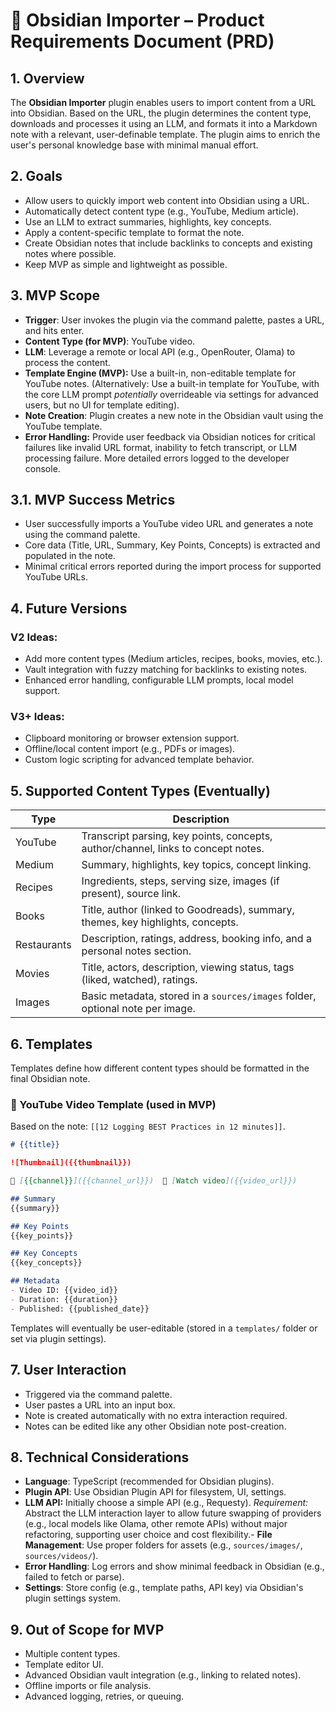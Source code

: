 # 🧠 Obsidian Importer – Product Requirements Document (PRD)

## 1. Overview
The **Obsidian Importer** plugin enables users to import content from a URL into Obsidian. Based on the URL, the plugin determines the content type, downloads and processes it using an LLM, and formats it into a Markdown note with a relevant, user-definable template. The plugin aims to enrich the user's personal knowledge base with minimal manual effort.

## 2. Goals
- Allow users to quickly import web content into Obsidian using a URL.
- Automatically detect content type (e.g., YouTube, Medium article).
- Use an LLM to extract summaries, highlights, key concepts.
- Apply a content-specific template to format the note.
- Create Obsidian notes that include backlinks to concepts and existing notes where possible.
- Keep MVP as simple and lightweight as possible.

## 3. MVP Scope
- **Trigger**: User invokes the plugin via the command palette, pastes a URL, and hits enter.
- **Content Type (for MVP)**: YouTube video.
- **LLM**: Leverage a remote or local API (e.g., OpenRouter, Olama) to process the content.
- **Template Engine (MVP):** Use a built-in, non-editable template for YouTube notes. (Alternatively: Use a built-in template for YouTube, with the core LLM prompt *potentially* overrideable via settings for advanced users, but no UI for template editing).
- **Note Creation**: Plugin creates a new note in the Obsidian vault using the YouTube template.
- **Error Handling:** Provide user feedback via Obsidian notices for critical failures like invalid URL format, inability to fetch transcript, or LLM processing failure. More detailed errors logged to the developer console.

## 3.1. MVP Success Metrics
- User successfully imports a YouTube video URL and generates a note using the command palette.
- Core data (Title, URL, Summary, Key Points, Concepts) is extracted and populated in the note.
- Minimal critical errors reported during the import process for supported YouTube URLs.

## 4. Future Versions
### V2 Ideas:
- Add more content types (Medium articles, recipes, books, movies, etc.).
- Vault integration with fuzzy matching for backlinks to existing notes.
- Enhanced error handling, configurable LLM prompts, local model support.

### V3+ Ideas:
- Clipboard monitoring or browser extension support.
- Offline/local content import (e.g., PDFs or images).
- Custom logic scripting for advanced template behavior.

## 5. Supported Content Types (Eventually)
| Type           | Description                                                                                     |
|----------------|-------------------------------------------------------------------------------------------------|
| YouTube        | Transcript parsing, key points, concepts, author/channel, links to concept notes.              |
| Medium         | Summary, highlights, key topics, concept linking.                                              |
| Recipes        | Ingredients, steps, serving size, images (if present), source link.                            |
| Books          | Title, author (linked to Goodreads), summary, themes, key highlights, concepts.                |
| Restaurants    | Description, ratings, address, booking info, and a personal notes section.                     |
| Movies         | Title, actors, description, viewing status, tags (liked, watched), ratings.                    |
| Images         | Basic metadata, stored in a `sources/images` folder, optional note per image.                  |

## 6. Templates
Templates define how different content types should be formatted in the final Obsidian note.

### 🎥 YouTube Video Template (used in MVP)
Based on the note: `[[12 Logging BEST Practices in 12 minutes]]`.

```markdown
# {{title}}

![Thumbnail]({{thumbnail}})

👤 [{{channel}}]({{channel_url}})  🔗 [Watch video]({{video_url}})

## Summary
{{summary}}

## Key Points
{{key_points}}

## Key Concepts
{{key_concepts}}

## Metadata
- Video ID: {{video_id}}
- Duration: {{duration}}
- Published: {{published_date}}
```

Templates will eventually be user-editable (stored in a `templates/` folder or set via plugin settings).

## 7. User Interaction
- Triggered via the command palette.
- User pastes a URL into an input box.
- Note is created automatically with no extra interaction required.
- Notes can be edited like any other Obsidian note post-creation.

## 8. Technical Considerations
- **Language**: TypeScript (recommended for Obsidian plugins).
- **Plugin API**: Use Obsidian Plugin API for filesystem, UI, settings.
- **LLM API:** Initially choose a simple API (e.g., Requesty). *Requirement:* Abstract the LLM interaction layer to allow future swapping of providers (e.g., local models like Olama, other remote APIs) without major refactoring, supporting user choice and cost flexibility.- 
**File Management**: Use proper folders for assets (e.g., `sources/images/`, `sources/videos/`).
- **Error Handling**: Log errors and show minimal feedback in Obsidian (e.g., failed to fetch or parse).
- **Settings**: Store config (e.g., template paths, API key) via Obsidian's plugin settings system.

## 9. Out of Scope for MVP
- Multiple content types.
- Template editor UI.
- Advanced Obsidian vault integration (e.g., linking to related notes).
- Offline imports or file analysis.
- Advanced logging, retries, or queuing.

